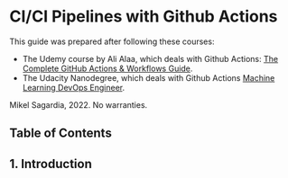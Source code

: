 # CI/CI Pipelines with Github Actions

This guide was prepared after following these courses:

- The Udemy course by Ali Alaa, which deals with Github Actions: [The Complete GitHub Actions & Workflows Guide](https://www.udemy.com/course/github-actions/).
- The Udacity Nanodegree, which deals with Github Actions [Machine Learning DevOps Engineer](https://www.udacity.com/course/machine-learning-dev-ops-engineer-nanodegree--nd0821).


Mikel Sagardia, 2022. 
No warranties.

## Table of Contents



## 1. Introduction